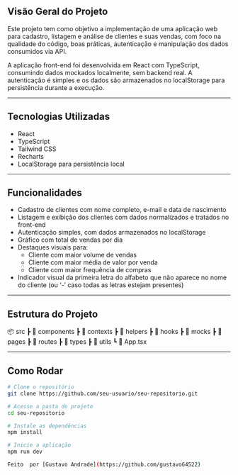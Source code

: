 ## Visão Geral do Projeto

Este projeto tem como objetivo a implementação de uma aplicação web para cadastro, listagem e análise de clientes e suas vendas, com foco na qualidade do código, boas práticas, autenticação e manipulação dos dados consumidos via API.

A aplicação front-end foi desenvolvida em React com TypeScript, consumindo dados mockados localmente, sem backend real. A autenticação é simples e os dados são armazenados no localStorage para persistência durante a execução.

---

## Tecnologias Utilizadas

- React  
- TypeScript  
- Tailwind CSS  
- Recharts
- LocalStorage para persistência local  
---

## Funcionalidades

- Cadastro de clientes com nome completo, e-mail e data de nascimento  
- Listagem e exibição dos clientes com dados normalizados e tratados no front-end  
- Autenticação simples, com dados armazenados no localStorage  
- Gráfico com total de vendas por dia  
- Destaques visuais para:  
  - Cliente com maior volume de vendas  
  - Cliente com maior média de valor por venda  
  - Cliente com maior frequência de compras  
- Indicador visual da primeira letra do alfabeto que não aparece no nome do cliente (ou ‘-’ caso todas as letras estejam presentes)  

---

## Estrutura do Projeto
📦 src
┣ 📂 components
┣ 📂 contexts
┣ 📂 helpers
┣ 📂 hooks
┣ 📂 mocks
┣ 📂 pages
┣ 📂 routes
┣ 📂 types
┣ 📂 utils
┗ 📜 App.tsx


---

## Como Rodar

```bash
# Clone o repositório
git clone https://github.com/seu-usuario/seu-repositorio.git

# Acesse a pasta do projeto
cd seu-repositorio

# Instale as dependências
npm install

# Inicie a aplicação
npm run dev

Feito  por [Gustavo Andrade](https://github.com/gustavo64522)
